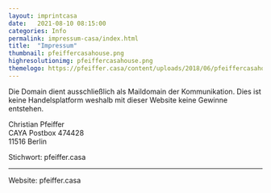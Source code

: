 ```yaml
---
layout: imprintcasa
date:   2021-08-10 08:15:00
categories: Info
permalink: impressum-casa/index.html
title:  "Impressum"
thumbnail: pfeiffercasahouse.png
highresolutionimg: pfeiffercasahouse.png
themelogo: https://pfeiffer.casa/content/uploads/2018/06/pfeiffercasahouse320_transpa.png
---
```

Die Domain dient ausschließlich als Maildomain der Kommunikation. 
Dies ist keine Handelsplatform weshalb mit dieser Website keine Gewinne entstehen.
<!-- entry-content -->
<p>Christian Pfeiffer<br>
CAYA Postbox 474428<br>
11516 Berlin</p>
<p>Stichwort: pfeiffer.casa</p>

<hr>

Website: pfeiffer.casa
<!-- .entry-content -->
